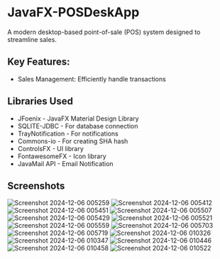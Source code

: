 # JavaFX-POSDeskApp 
A modern desktop-based point-of-sale (POS) system designed to streamline sales. 

## Key Features:

- Sales Management: Efficiently handle transactions
  
## Libraries Used

- JFoenix - JavaFX Material Design Library
- SQLITE-JDBC - For database connection
- TrayNotification - For notifications
- Commons-io - For creating SHA hash
- ControlsFX - UI library
- FontawesomeFX - Icon library
- JavaMail API - Email Notification

## Screenshots

![Screenshot 2024-12-06 005259](https://github.com/user-attachments/assets/4a565d11-176a-4118-a521-13e39d97aa1f)
![Screenshot 2024-12-06 005412](https://github.com/user-attachments/assets/492b804b-4833-40c0-9c46-ba18ab5bc310)
![Screenshot 2024-12-06 005451](https://github.com/user-attachments/assets/0166bceb-772e-4c27-ac6a-b7b9347736db)
![Screenshot 2024-12-06 005507](https://github.com/user-attachments/assets/a84554d9-30e7-4a01-82e3-365db53f45c5)
![Screenshot 2024-12-06 005429](https://github.com/user-attachments/assets/b5c0ed41-1c13-4cff-94ea-d6f8b4c9ec0e)
![Screenshot 2024-12-06 005521](https://github.com/user-attachments/assets/94b498b7-6056-4596-8d42-4a4aa35bdd89)
![Screenshot 2024-12-06 005559](https://github.com/user-attachments/assets/a83866b0-5d93-499b-83e9-03ada560dd59)
![Screenshot 2024-12-06 005703](https://github.com/user-attachments/assets/d9b1c7e6-5439-4e92-b6ca-323b8e14ae13)
![Screenshot 2024-12-06 005719](https://github.com/user-attachments/assets/08724644-2a28-46fa-b330-28a0e559369a)
![Screenshot 2024-12-06 010326](https://github.com/user-attachments/assets/47767071-e847-43e2-b49a-8be8cdbba316)
![Screenshot 2024-12-06 010347](https://github.com/user-attachments/assets/0f3d1cec-0214-48b6-a97b-b0b75f3926e9)
![Screenshot 2024-12-06 010446](https://github.com/user-attachments/assets/5e938a06-088e-49dd-af02-e5ea2b64da66)
![Screenshot 2024-12-06 010458](https://github.com/user-attachments/assets/d8bc6200-b0ae-4c8c-906c-371fffb2b145)
![Screenshot 2024-12-06 010522](https://github.com/user-attachments/assets/dd5e2405-87f2-48b4-aa5b-462877b22648)










